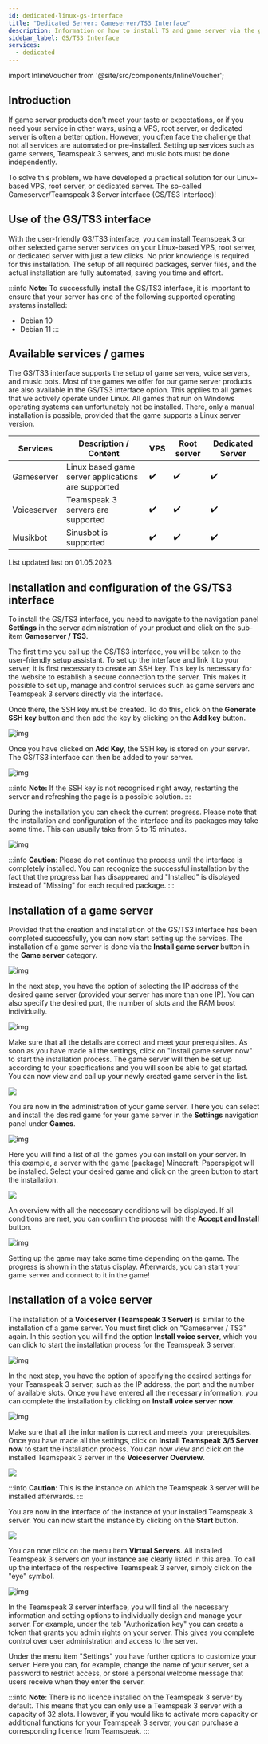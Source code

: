 ```yaml
---
id: dedicated-linux-gs-interface
title: "Dedicated Server: Gameserver/TS3 Interface"
description: Information on how to install TS and game server via the game server/TS3 interface with just a few clicks - ZAP-Hosting.com documentation
sidebar_label: GS/TS3 Interface
services:
  - dedicated
---
```


import InlineVoucher from '@site/src/components/InlineVoucher';

## Introduction

 If game server products don't meet your taste or expectations, or if you need your service in other ways, using a VPS, root server, or dedicated server is often a better option. However, you often face the challenge that not all services are automated or pre-installed. Setting up services such as game servers, Teamspeak 3 servers, and music bots must be done independently.

To solve this problem, we have developed a practical solution for our Linux-based VPS, root server, or dedicated server. The so-called Gameserver/Teamspeak 3 Server interface (GS/TS3 Interface)!

<InlineVoucher />

## Use of the GS/TS3 interface

With the user-friendly GS/TS3 interface, you can install Teamspeak 3 or other selected game server services on your Linux-based VPS, root server, or dedicated server with just a few clicks. No prior knowledge is required for this installation. The setup of all required packages, server files, and the actual installation are fully automated, saving you time and effort.

:::info
**Note:** To successfully install the GS/TS3 interface, it is important to ensure that your server has one of the following supported operating systems installed:
- Debian 10
- Debian 11
:::



## Available services / games

The GS/TS3 interface supports the setup of game servers, voice servers, and music bots. Most of the games we offer for our game server products are also available in the GS/TS3 interface option. This applies to all games that we actively operate under Linux. All games that run on Windows operating systems can unfortunately not be installed. There, only a manual installation is possible, provided that the game supports a Linux server version.

| Services    | Description / Content                             | VPS  | Root server | Dedicated Server |
| ----------- | ------------------------------------------------- | ---- | ---------- | ---------------- |
| Gameserver  | Linux based game server applications are supported | ✔️    | ✔️          | ✔️                |
| Voiceserver | Teamspeak 3 servers are supported                 | ✔️    | ✔️          | ✔️                |
| Musikbot    | Sinusbot is supported                             | ✔️    | ✔️          | ✔️                |

<p style={{textAlign: 'center'}}>List updated last on 01.05.2023</p>



## Installation and configuration of the GS/TS3 interface

To install the GS/TS3 interface, you need to navigate to the navigation panel **Settings** in the server administration of your product and click on the sub-item **Gameserver / TS3**. 

The first time you call up the GS/TS3 interface, you will be taken to the user-friendly setup assistant. To set up the interface and link it to your server, it is first necessary to create an SSH key. This key is necessary for the website to establish a secure connection to the server. This makes it possible to set up, manage and control services such as game servers and Teamspeak 3 servers directly via the interface.

Once there, the SSH key must be created. To do this, click on the **Generate SSH key** button and then add the key by clicking on the **Add key** button. 


![img](https://user-images.githubusercontent.com/61839701/165696291-b5c31c89-3b4e-4099-b29c-bfda756b19a6.png)



Once you have clicked on **Add Key**, the SSH key is stored on your server. The GS/TS3 interface can then be added to your server.



![img](https://user-images.githubusercontent.com/61839701/165696735-8428cebb-8563-431b-837c-2fdbe47cb67f.png)



:::info
**Note:** If the SSH key is not recognised right away, restarting the server and refreshing the page is a possible solution.
:::

During the installation you can check the current progress. Please note that the installation and configuration of the interface and its packages may take some time. This can usually take from 5 to 15 minutes.

![img](https://user-images.githubusercontent.com/61839701/165697094-ddf800a2-2618-441d-912b-994afe8099bf.png)

:::info
**Caution**: Please do not continue the process until the interface is completely installed. You can recognize the successful installation by the fact that the progress bar has disappeared and "Installed" is displayed instead of "Missing" for each required package.
:::



## Installation of a game server

Provided that the creation and installation of the GS/TS3 interface has been completed successfully, you can now start setting up the services. The installation of a game server is done via the **Install game server** button in the **Game server** category.

![img](https://user-images.githubusercontent.com/61839701/165700146-8ee11ace-99f6-477b-9958-3a7c29599204.png)



In the next step, you have the option of selecting the IP address of the desired game server (provided your server has more than one IP). You can also specify the desired port, the number of slots and the RAM boost individually.

![img](https://user-images.githubusercontent.com/61839701/165700364-b4b07d72-f7a5-47f6-bdf8-d9f8993a8cbf.png)

Make sure that all the details are correct and meet your prerequisites. As soon as you have made all the settings, click on "Install game server now" to start the installation process. The game server will then be set up according to your specifications and you will soon be able to get started. You can now view and call up your newly created game server in the list.



![](https://user-images.githubusercontent.com/61839701/165700566-ce663969-7d54-4f82-81be-87b470064e2d.png)



You are now in the administration of your game server. There you can select and install the desired game for your game server in the **Settings** navigation panel under **Games**.

![img](https://user-images.githubusercontent.com/61839701/165700781-450a1116-65ad-43bf-bcc8-f17dbf30d53f.png)

Here you will find a list of all the games you can install on your server. In this example, a server with the game (package) Minecraft: Paperspigot will be installed. Select your desired game and click on the green button to start the installation.

![](https://user-images.githubusercontent.com/61839701/165700899-ddaf5731-0a4e-4daf-a691-339cd7942a32.png)

An overview with all the necessary conditions will be displayed. If all conditions are met, you can confirm the process with the **Accept and Install** button.

![img](https://user-images.githubusercontent.com/61839701/165701029-1d566a87-d4e7-4a6a-a0f2-03503466553b.png)

Setting up the game may take some time depending on the game. The progress is shown in the status display. Afterwards, you can start your game server and connect to it in the game!



## Installation of a voice server

The installation of a **Voiceserver (Teamspeak 3 Server)** is similar to the installation of a game server. You must first click on "Gameserver / TS3" again. In this section you will find the option **Install voice server**, which you can click to start the installation process for the Teamspeak 3 server.

![img](https://user-images.githubusercontent.com/61839701/165701625-b6443738-3b39-432e-a486-baedd6266bf6.png)

In the next step, you have the option of specifying the desired settings for your Teamspeak 3 server, such as the IP address, the port and the number of available slots. Once you have entered all the necessary information, you can complete the installation by clicking on **Install voice server now**.

![img](https://user-images.githubusercontent.com/61839701/165702011-e54549cc-4d83-4e86-b732-da3751c7c5a4.png)

Make sure that all the information is correct and meets your prerequisites. Once you have made all the settings, click on **Install Teamspeak 3/5 Server now** to start the installation process. You can now view and click on the installed Teamspeak 3 server in the **Voiceserver Overview**.

![](https://user-images.githubusercontent.com/61839701/165702380-5169d23a-21d0-4d58-a538-ab7b65f76615.png)

:::info
**Caution**: This is the instance on which the Teamspeak 3 server will be installed afterwards.
:::

You are now in the interface of the instance of your installed Teamspeak 3 server. You can now start the instance by clicking on the **Start** button.

![](https://user-images.githubusercontent.com/61839701/165703148-bfc3c0ee-43aa-456d-86ed-89194a368bc8.png)


You can now click on the menu item **Virtual Servers**. All installed Teamspeak 3 servers on your instance are clearly listed in this area. To call up the interface of the respective Teamspeak 3 server, simply click on the "eye" symbol.

![img](https://user-images.githubusercontent.com/61839701/165704968-0db2248f-9012-48c8-9005-320ea03d0b8b.png)

In the Teamspeak 3 server interface, you will find all the necessary information and setting options to individually design and manage your server. For example, under the tab "Authorization key" you can create a token that grants you admin rights on your server. This gives you complete control over user administration and access to the server.

Under the menu item "Settings" you have further options to customize your server. Here you can, for example, change the name of your server, set a password to restrict access, or store a personal welcome message that users receive when they enter the server.

:::info
**Note**: There is no licence installed on the Teamspeak 3 server by default. This means that you can only use a Teamspeak 3 server with a capacity of 32 slots. However, if you would like to activate more capacity or additional functions for your Teamspeak 3 server, you can purchase a corresponding licence from Teamspeak.
:::
